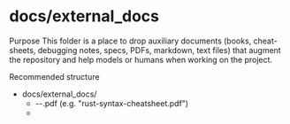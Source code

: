 # docs/external_docs

Purpose
This folder is a place to drop auxiliary documents (books, cheat-sheets, debugging notes, specs, PDFs, markdown, text files) that augment the repository and help models or humans when working on the project.

Recommended structure
- docs/external_docs/
  - <source>-<topic>-<short>.pdf      (e.g. "rust-syntax-cheatsheet.pdf")
  - <title>.md                        (notes, summaries, short guides)
  - attachments/                      (optional subfolder for large binaries)
  - template-metadata.yaml            (metadata for each document)

Naming guidance
- Use lowercase, hyphen-separated names.
- Include a short topic and source if known, e.g. "oreilly-rust-book-2020.pdf".
- Avoid special characters and spaces.

Metadata
Each document should have a corresponding entry in template-metadata.yaml or an adjacent .yaml/.json file with these recommended keys:
- title:
- filename:
- author:
- source:
- license:
- tags: [tag1, tag2]
- summary:
- added_by:
- added_on:
- notes:

Large files & Git LFS
- If you plan to add many PDFs or large binaries, enable Git LFS and track patterns (see .gitattributes).
- Do NOT add copyrighted materials without the right to store/share them.

Privacy & security
- Do not add secrets, private keys, credentials, or PII.
- For sensitive internal docs, prefer an internal encrypted store rather than adding to the repo.

How models should use these files
- Prefer structured metadata (template-metadata.yaml) to locate relevant docs quickly.
- Prefer summary/README and lightweight notes (.md) for fast ingestion.
